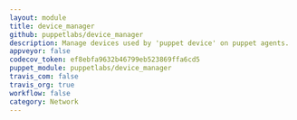 ```yaml
---
layout: module
title: device_manager
github: puppetlabs/device_manager
description: Manage devices used by 'puppet device' on puppet agents.
appveyor: false
codecov_token: ef8ebfa9632b46799eb523869ffa6cd5
puppet_module: puppetlabs/device_manager
travis_com: false
travis_org: true
workflow: false
category: Network
---
```

